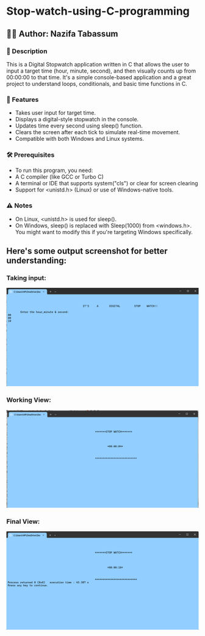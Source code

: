 # Stop-watch-using-C-programming
## 👩‍💻 Author: Nazifa Tabassum
### 📄 Description
This is a Digital Stopwatch application written in C that allows the user to input a target time (hour, minute, second), and then visually counts up from 00:00:00 to that time. It's a simple console-based application and a great project to understand loops, conditionals, and basic time functions in C.
### 🚀 Features
- Takes user input for target time.
- Displays a digital-style stopwatch in the console.
- Updates time every second using sleep() function.
- Clears the screen after each tick to simulate real-time movement.
- Compatible with both Windows and Linux systems.
### 🛠 Prerequisites
- To run this program, you need:
- A C compiler (like GCC or Turbo C)
- A terminal or IDE that supports system("cls") or clear for screen clearing
- Support for <unistd.h> (Linux) or use of Windows-native tools.
### ⚠️ Notes
- On Linux, <unistd.h> is used for sleep().
- On Windows, sleep() is replaced with Sleep(1000) from <windows.h>. You might want to modify this if you're targeting Windows specifically.
## Here's some output screenshot for better understanding:

### Taking input:
![image alt](https://github.com/tabassumnazifa/Stop-watch-using-C-programming/blob/main/inputvalue.png?raw=true)

### Working View:
![image alt](https://github.com/tabassumnazifa/Stop-watch-using-C-programming/blob/main/activity.png?raw=true)

### Final View:
![image alt](https://github.com/tabassumnazifa/Stop-watch-using-C-programming/blob/main/stop.png?raw=true)


